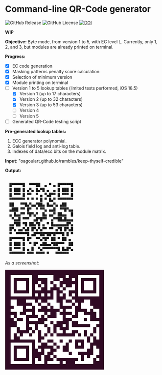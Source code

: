 # Command-line QR-Code generator
![GitHub Release](https://img.shields.io/github/v/release/oagoulart/qrcode?color=green)
![GitHub License](https://img.shields.io/github/license/oagoulart/qrcode)
[![DOI](https://zenodo.org/badge/998115592.svg)](https://doi.org/10.5281/zenodo.15851589)

**WIP**

**Objective:** Byte mode, from version 1 to 5, with EC level L. Currently, only 1, 2, and 3, but modules are already printed on terminal.

**Progress:**
- [x] EC code generation
- [x] Masking patterns penalty score calculation
- [x] Selection of minimum version
- [x] Module printing on terminal
- [ ] Version 1 to 5 lookup tables (limited tests performed, iOS 18.5)
    - [x] Version 1 (up to 17 characters)
    - [x] Version 2 (up to 32 characters)
    - [x] Version 3 (up to 53 characters)
    - [ ] Version 4
    - [ ] Version 5
- [ ] Generated QR-Code testing script

**Pre-generated lookup tables:**
1. ECC generator polynomial.
1. Galois field log and anti-log table.
1. Indexes of data/ecc bits on the module matrix.

**Input:** "oagoulart.github.io/rambles/keep-thyself-credible"

**Output:**
```

  █▀▀▀▀▀█  ▀▀▀██  ▄ ▀ ▄ █▀▀▀▀▀█  
  █ ███ █ ▄▀▄ █▄▀█ ▄  ▄ █ ███ █  
  █ ▀▀▀ █ ▀▀  ▀ ▄ ▀▄█▀▀ █ ▀▀▀ █  
  ▀▀▀▀▀▀▀ ▀ ▀ ▀ █ ▀ █▄▀ ▀▀▀▀▀▀▀  
  ██   ▀▀█▄▀▄▄▀██▄ █▄▄▀▄ ▄██     
  ▄███ ▀▀ █▀  ▀ ▀▀▄ ▄▄█  ▀▀█▀▄▄  
  ▄ █▄▄▀▀ ▀█▀▄▀  █▄ ▄▄▀ ██▄▄  █  
   ▀▄▄█ ▀▀▀  ▄█▀█▀▀  ▄▀▀██▄█▄▄▄  
  ▄▄▀██ ▀█ ██▄▀█ ▄ ▀ █▄▄▄▄▄▄█▀▄  
  █▀▄ ▄▄▀▄█ █▀▄▀▄▀▀ ▀▀ ▄▀█ █▀▄█  
  ▀  ▀▀▀▀▀█ ▄█▀▀██▀██▀█▀▀▀█ █ ▀  
  █▀▀▀▀▀█ █▀  ▀▀▄▀█▀ ██ ▀ ██ ▄   
  █ ███ █  ▀ █▀ ▄██▄▄▀██▀▀▀  ██  
  █ ▀▀▀ █ ▄ █  ▀▄▀▀▀▀▀▀▀█ █▄█▀▄  
  ▀▀▀▀▀▀▀ ▀▀▀ ▀▀▀▀ ▀   ▀▀▀▀▀▀    

```

_As a screenshot:_

![qrcode](./assets/screenshot.png)
